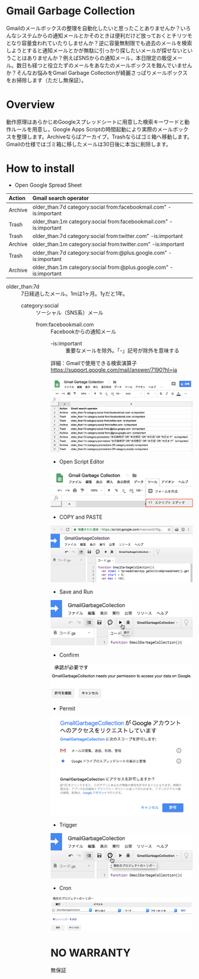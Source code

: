 # Gmail Garbage Collection

Gmailのメールボックスの整理を自動化したいと思ったことありませんか？いろんなシステムからの通知メールとかそのときは便利だけど放っておくとチリツモとなり容量食われていたりしませんか？逆に容量無制限でも過去のメールを検索しようとすると通知メールとかが無駄に引っかり探したいメールが探せないということはありませんか？例えばSNSからの通知メール，本日限定の販促メール。数日も経つと役立たずのメールをあなたのメールボックスを蝕んでいませんか？そんなお悩みをGmail Garbage Collectionが綺麗さっぱりメールボックスをお掃除します（ただし無保証）。

# Overview

動作原理はあらかじめGoogleスプレッドシートに用意した検索キーワードと動作ルールを用意し，Google Apps Scriptの時間起動により実際のメールボックスを整理します。Archiveならばアーカイブ，Trashならばゴミ箱へ移動します。Gmailの仕様ではゴミ箱に移したメールは30日後に本当に削除します。

# How to install

- Open Google Spread Sheet 

| Action  | Gmail search operator                                              |
|:--------|:-------------------------------------------------------------------|
| Archive | older_than:7d category:social from:facebookmail.com" -is:important |
| Trash   | older_than:1m category:social from:facebookmail.com" -is:important |
| Trash   | older_than:7d category:social from:twitter.com" -is:important |
| Archive | older_than:1m category:social from:twitter.com" -is:important |
| Trash   | older_than:7d category:social from:@plus.google.com" -is:important |
| Archive | older_than:1m category:social from:@plus.google.com" -is:important |

<dl>
  <dt>older_than:7d</dt>
  <dd>7日経過したメール。1mは1ヶ月。1yだと1年。
<dl>
<dl>
  <dt>category:social</dt>
  <dd>ソーシャル（SNS系）メール
<dl>
<dl>
  <dt>from:facebookmail.com</dt>
  <dd>Facebookからの通知メール
<dl>
<dl>
  <dt>-is:important</dt>
  <dd>重要なメールを除外。「-」記号が除外を意味する</dd>
<dl>
  
詳細：Gmailで使用できる検索演算子 https://support.google.com/mail/answer/7190?hl=ja

![Open Google Spread Sheet ](img/GGC-sheet.png)

- Open Script Editor

![Open Script Editor](img/GGC-scripteditor.png)

- COPY and PASTE

![COPY & PASTE](img/GGC-paste.png)

- Save and Run

![Save](img/GGC-run.png)

- Confirm

![Confirm](img/GGC-confirm.png)

- Permit

![Permit](img/GGC-permit.png)

- Trigger

![Trigger](img/GGC-trigger.png)

- Cron

![Cron](img/GGC-cron.png)

# NO WARRANTY

無保証
